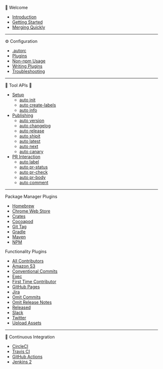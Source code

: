 :tada: Welcome

- [Introduction](pages/introduction.md)
- [Getting Started](pages/getting-started.md)
- [Merging Quickly](pages/quick-merge.md)

---

:gear: Configuration

- [.autorc](pages/autorc.md)
- [Plugins](pages/plugins.md)
- [Non-npm Usage](pages/non-npm.md)
- [Writing Plugins](pages/writing-plugins.md)
- [Troubleshooting](pages/troubleshooting.md)

---

:hammer: Tool APIs :wrench:

- [Setup](pages/generated/init.md)
  - [auto init](pages/generated/init.md#init)
  - [auto create-labels](pages/generated/init.md#create-labels)
  - [auto info](pages/generated/info.md)
- [Publishing](pages/publishing.md)
  - [auto version](pages/generated/version.md)
  - [auto changelog](pages/generated/changelog.md)
  - [auto release](pages/generated/release.md)
  - [auto shipit](pages/generated/shipit.md)
  - [auto latest](pages/generated/latest.md)
  - [auto next](pages/generated/next.md)
  - [auto canary](pages/generated/canary.md)
- [PR Interaction](pages/pr-interaction.md)
  - [auto label](pages/generated/label.md)
  - [auto pr-status](pages/generated/pr-status.md)
  - [auto pr-check](pages/generated/pr-check.md)
  - [auto pr-body](pages/generated/pr-body.md)
  - [auto comment](pages/generated/comment.md)

---

Package Manager Plugins

- [Homebrew](../plugins/brew/README.md)
- [Chrome Web Store](../plugins/chrome/README.md)
- [Crates](../plugins/crates/README.md)
- [Cocoapod](../plugins/cocoapods/README.md)
- [Git Tag](../plugins/git-tag/README.md)
- [Gradle](../plugins/gradle/README.md)
- [Maven](../plugins/maven/README.md)
- [NPM](../plugins/npm/README.md)

Functionality Plugins

- [All Contributors](../plugins/all-contributors/README.md)
- [Amazon S3](../plugins/s3/README.md)
- [Conventional Commits](../plugins/conventional-commits/README.md)
- [Exec](../plugins/exec/README.md)
- [First Time Contributor](../plugins/first-time-contributor/README.md)
- [GitHub Pages](../plugins/gh-pages/README.md)
- [Jira](../plugins/jira/README.md)
- [Omit Commits](../plugins/omit-commits/README.md)
- [Omit Release Notes](../plugins/omit-release-notes/README.md)
- [Released](../plugins/released/README.md)
- [Slack](../plugins/slack/README.md)
- [Twitter](../plugins/twitter/README.md)
- [Upload Assets](../plugins/upload-assets/README.md)

---

:bathtub: Continuous Integration

- [CircleCI](pages/build-platforms/circleci.md)
- [Travis CI](pages/build-platforms/travis.md)
- [GitHub Actions](pages/build-platforms/github-actions.md)
- [Jenkins 2](pages/build-platforms/jenkins.md)
